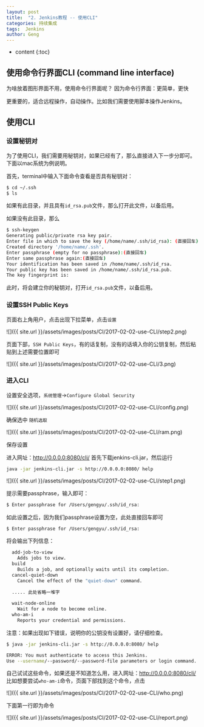 ```yaml
---
layout: post
title:  "2. Jenkins教程 -- 使用CLI"
categories: 持续集成
tags:  Jenkins
author: Geng
---
```


* content
{:toc}


## 使用命令行界面CLI (command line interface)
为啥放着图形界面不用，使用命令行界面呢？
因为命令行界面：更简单，更快

更重要的，适合远程操作，自动操作。比如我们需要使用脚本操作Jenkins。




## 使用CLI

### 设置秘钥对
为了使用CLI，我们需要用秘钥对，如果已经有了，那么直接进入下一步分即可。
下面以mac系统为例说明。

首先，terminal中输入下面命令查看是否具有秘钥对：

```bash
$ cd ~/.ssh
$ ls
```

如果有此目录，并且具有`id_rsa.pub`文件，那么打开此文件，以备后用。

如果没有此目录，那么

```bash
$ ssh-keygen
Generating public/private rsa key pair.
Enter file in which to save the key (/home/name/.ssh/id_rsa): (直接回车)
Created directory '/home/name/.ssh'.
Enter passphrase (empty for no passphrase):(直接回车)
Enter same passphrase again:(直接回车)
Your identification has been saved in /home/name/.ssh/id_rsa.
Your public key has been saved in /home/name/.ssh/id_rsa.pub.
The key fingerprint is:
```

此时，将会建立你的秘钥对，打开`id_rsa.pub`文件，以备后用。


### 设置SSH Public Keys
页面右上角用户，点击出现下拉菜单，点击`设置`

![]({{ site.url }}/assets/images/posts/CI/2017-02-02-use-CLI/step2.png)

页面下部，`SSH Public Keys`，有的话复制，没有的话填入你的公钥复制，然后粘贴到上述需要位置即可

![]({{ site.url }}/assets/images/posts/CI/2017-02-02-use-CLI/3.png)


### 进入CLI
设置安全选项，`系统管理`->`Configure Global Security`

![]({{ site.url }}/assets/images/posts/CI/2017-02-02-use-CLI/config.png)

确保选中 `随机选取`

![]({{ site.url }}/assets/images/posts/CI/2017-02-02-use-CLI/ram.png)

保存设置

进入网址：http://0.0.0.0:8080/cli/
首先下载jenkins-cli.jar，然后运行
```bash
java -jar jenkins-cli.jar -s http://0.0.0.0:8080/ help
```
![]({{ site.url }}/assets/images/posts/CI/2017-02-02-use-CLI/step1.png)

提示需要passphrase，输入即可：
```bash
$ Enter passphrase for /Users/gengyu/.ssh/id_rsa:
```

如此设置之后，因为我们passphrase设置为空，此处直接回车即可

```bash
$ Enter passphrase for /Users/gengyu/.ssh/id_rsa:
```

将会输出下列信息：

```bash
  add-job-to-view
    Adds jobs to view.
  build
    Builds a job, and optionally waits until its completion.
  cancel-quiet-down
    Cancel the effect of the "quiet-down" command.
    
  ..... 此处省略一堆字
  
  wait-node-online
    Wait for a node to become online.
  who-am-i
    Reports your credential and permissions.
```

注意：如果出现如下错误，说明你的公钥没有设置好，请仔细检查。

```bash
$ java -jar jenkins-cli.jar -s http://0.0.0.0:8080/ help

ERROR: You must authenticate to access this Jenkins.
Use --username/--password/--password-file parameters or login command. 
```

自己试试这些命令，如果还是不知道怎么用，进入网址：http://0.0.0.0:8080/cli/
比如想要尝试`who-am-i`命令，页面下部找到这个命令，点击

![]({{ site.url }}/assets/images/posts/CI/2017-02-02-use-CLI/who.png)

下面第一行即为命令

![]({{ site.url }}/assets/images/posts/CI/2017-02-02-use-CLI/report.png)
